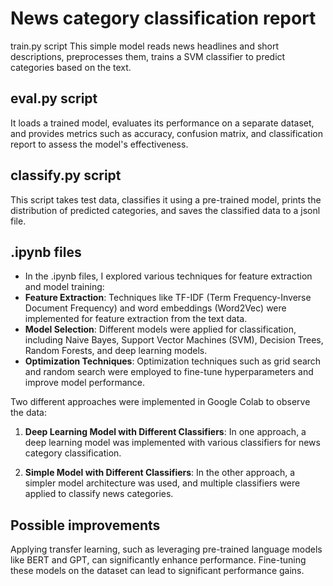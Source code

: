 # News category classification report
train.py script
This simple model reads news headlines and short descriptions, preprocesses them, trains a SVM classifier to predict categories based on the text.

## eval.py script
It loads a trained model, evaluates its performance on a separate dataset, and provides metrics such as accuracy, confusion matrix, and classification report to assess the model's effectiveness.

## classify.py script
This script takes test data, classifies it using a pre-trained model, prints the distribution of predicted categories, and saves the classified data to a jsonl file.

## .ipynb files
- In the .ipynb files, I explored various techniques for feature extraction and model training:
- **Feature Extraction**: Techniques like TF-IDF (Term Frequency-Inverse Document Frequency) and word embeddings (Word2Vec) were implemented for feature extraction from the text data.
- **Model Selection**: Different models were applied for classification, including Naive Bayes, Support Vector Machines (SVM), Decision Trees, Random Forests, and deep learning models.
- **Optimization Techniques**: Optimization techniques such as grid search and random search were employed to fine-tune hyperparameters and improve model performance.

Two different approaches were implemented in Google Colab to observe the data:

1. **Deep Learning Model with Different Classifiers**: In one approach, a deep learning model was implemented with various classifiers for news category classification.

2. **Simple Model with Different Classifiers**: In the other approach, a simpler model architecture was used, and multiple classifiers were applied to classify news categories.

## Possible improvements
Applying transfer learning, such as leveraging pre-trained language models like BERT and GPT, can significantly enhance performance. Fine-tuning these models on the dataset can lead to significant performance gains.
